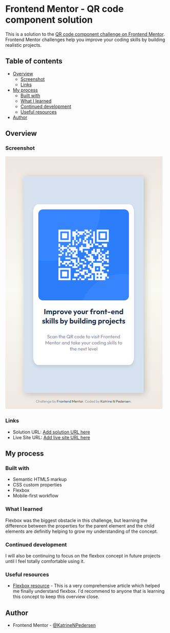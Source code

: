 # Frontend Mentor - QR code component solution

This is a solution to the [QR code component challenge on Frontend Mentor](https://www.frontendmentor.io/challenges/qr-code-component-iux_sIO_H). Frontend Mentor challenges help you improve your coding skills by building realistic projects.

## Table of contents

- [Overview](#overview)
  - [Screenshot](#screenshot)
  - [Links](#links)
- [My process](#my-process)
  - [Built with](#built-with)
  - [What I learned](#what-i-learned)
  - [Continued development](#continued-development)
  - [Useful resources](#useful-resources)
- [Author](#author)

## Overview

### Screenshot

![](images\screenshot.png)

### Links

- Solution URL: [Add solution URL here](https://your-solution-url.com)
- Live Site URL: [Add live site URL here](https://your-live-site-url.com)

## My process

### Built with

- Semantic HTML5 markup
- CSS custom properties
- Flexbox
- Mobile-first workflow

### What I learned

Flexbox was the biggest obstacle in this challenge, but learning the difference between the properties for the parent element and the child elements are definitly helping to grow my understanding of the concept.

### Continued development

I will also be continuing to focus on the flexbox concept in future projects until I feel totally comfortable using it.

### Useful resources

- [Flexbox resource](https://css-tricks.com/snippets/css/a-guide-to-flexbox/) - This is a very comprehensive article which helped me finally understand flexbox. I'd recommend to anyone that is learning this concept to keep this overview close.

## Author

- Frontend Mentor - [@KatrineNPedersen](https://www.frontendmentor.io/profile/KatrineNPedersen)
